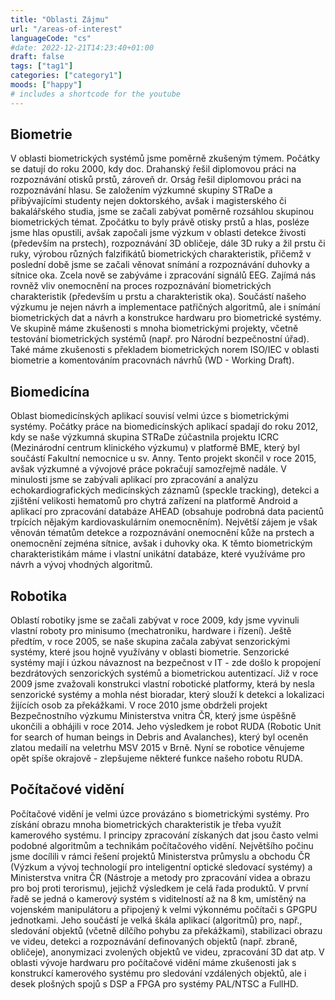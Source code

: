 ```yaml
---
title: "Oblasti Zájmu"
url: "/areas-of-interest"
languageCode: "cs"
#date: 2022-12-21T14:23:40+01:00
draft: false
tags: ["tag1"]
categories: ["category1"] 
moods: ["happy"]
# includes a shortcode for the youtube
---
```

## Biometrie

V oblasti biometrických systémů jsme poměrně zkušeným týmem. Počátky se datují do roku 2000, kdy doc. Drahanský řešil diplomovou práci na rozpoznávání otisků prstů, zároveň dr. Orság řešil diplomovou práci na rozpoznávání hlasu. Se založením výzkumné skupiny STRaDe a přibývajícími studenty nejen doktorského, avšak i magisterského či bakalářského studia, jsme se začali zabývat poměrně rozsáhlou skupinou biometrických témat. Zpočátku to byly právě otisky prstů a hlas, posléze jsme hlas opustili, avšak započali jsme výzkum v oblasti detekce živosti (především na prstech), rozpoznávání 3D obličeje, dále 3D ruky a žil prstu či ruky, výrobou různých falzifikátů biometrických charakteristik, přičemž v poslední době jsme se začali věnovat snímání a rozpoznávání duhovky a sítnice oka. Zcela nově se zabýváme i zpracování signálů EEG. Zajímá nás rovněž vliv onemocnění na proces rozpoznávání biometrických charakteristik (především u prstu a charakteristik oka). Součástí našeho výzkumu je nejen návrh a implementace patřičných algoritmů, ale i snímání biometrických dat a návrh a konstrukce hardwaru pro biometrické systémy. Ve skupině máme zkušenosti s mnoha biometrickými projekty, včetně testování biometrických systémů (např. pro Národní bezpečnostní úřad). Také máme zkušenosti s překladem biometrických norem ISO/IEC v oblasti biometrie a komentováním pracovnách návrhů (WD - Working Draft). 

## Biomedicína

Oblast biomedicínských aplikací souvisí velmi úzce s biometrickými systémy. Počátky práce na biomedicínských aplikací spadají do roku 2012, kdy se naše výzkumná skupina STRaDe zúčastnila projektu ICRC (Mezinárodní centrum klinického výzkumu) v platformě BME, který byl součástí Fakultní nemocnice u sv. Anny. Tento projekt skončil v roce 2015, avšak výzkumné a vývojové práce pokračují samozřejmě nadále. V minulosti jsme se zabývali aplikací pro zpracování a analýzu echokardiografických medicínských záznamů (speckle tracking), detekci a zjištění velikosti hematomů pro chytrá zařízení na platformě Android a aplikací pro zpracování databáze AHEAD (obsahuje podrobná data pacientů trpících nějakým kardiovaskulárním onemocněním). Největší zájem je však věnován tématům detekce a rozpoznávání onemocnění kůže na prstech a onemocnění zejména sítnice, avšak i duhovky oka. K těmto biometrickým charakteristikám máme i vlastní unikátní databáze, které využíváme pro návrh a vývoj vhodných algoritmů. 

## Robotika 

Oblastí robotiky jsme se začali zabývat v roce 2009, kdy jsme vyvinuli vlastní roboty pro minisumo (mechatroniku, hardware i řízení). Ještě předtím, v roce 2005, se naše skupina začala zabývat senzorickými systémy, které jsou hojně využívány v oblasti biometrie. Senzorické systémy mají i úzkou návaznost na bezpečnost v IT - zde došlo k propojení bezdrátových senzorických systémů a biometrickou autentizací. Již v roce 2009 jsme zvažovali konstrukci vlastní robotické platformy, která by nesla senzorické systémy a mohla nést bioradar, který slouží k detekci a lokalizaci žijících osob za překážkami. V roce 2010 jsme obdrželi projekt Bezpečnostního výzkumu Ministerstva vnitra ČR, který jsme úspěšně ukončili a obhájili v roce 2014. Jeho výsledkem je robot RUDA (Robotic Unit for search of human beings in Debris and Avalanches), který byl oceněn zlatou medailí na veletrhu MSV 2015 v Brně. Nyní se robotice věnujeme opět spíše okrajově - zlepšujeme některé funkce našeho robotu RUDA. 

## Počítačové vidění

Počítačové vidění je velmi úzce provázáno s biometrickými systémy. Pro získání obrazu mnoha biometrických charakteristik je třeba využít kamerového systému. I principy zpracování získaných dat jsou často velmi podobné algoritmům a technikám počítačového vidění. Největšího počinu jsme docílili v rámci řešení projektů Ministerstva průmyslu a obchodu ČR (Výzkum a vývoj technologií pro inteligentní optické sledovací systémy) a Ministerstva vnitra ČR (Nástroje a metody pro zpracování videa a obrazu pro boj proti terorismu), jejichž výsledkem je celá řada produktů. V první řadě se jedná o kamerový systém s viditelností až na 8 km, umístěný na vojenském manipulátoru a připojený k velmi výkonnému počítači s GPGPU jednotkami. Jeho součástí je velká škála aplikací (algoritmů) pro, např., sledování objektů (včetně dílčího pohybu za překážkami), stabilizaci obrazu ve videu, detekci a rozpoznávání definovaných objektů (např. zbraně, obličeje), anonymizaci zvolených objektů ve videu, zpracování 3D dat atp. V oblasti vývoje hardwaru pro počítačové vidění máme zkušenosti jak s konstrukcí kamerového systému pro sledování vzdálených objektů, ale i desek plošných spojů s DSP a FPGA pro systémy PAL/NTSC a FullHD. 

[//]: # ( Hardware)